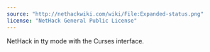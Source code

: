 ```yaml
---
source: "http://nethackwiki.com/wiki/File:Expanded-status.png"
license: "NetHack General Public License"
---
```

NetHack in tty mode with the Curses interface.
